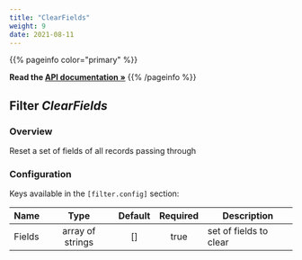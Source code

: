 ```yaml
---
title: "ClearFields"
weight: 9
date: 2021-08-11
---
```

{{% pageinfo color="primary" %}}

**Read the [API documentation &raquo;](https://pkg.go.dev/github.com/AdRoll/baker/filter#ClearFields)**
{{% /pageinfo %}}

## Filter *ClearFields*

### Overview
Reset a set of fields of all records passing through

### Configuration

Keys available in the `[filter.config]` section:

|Name|Type|Default|Required|Description|
|----|:--:|:-----:|:------:|-----------|
| Fields| array of strings| []| true| set of fields to clear|

